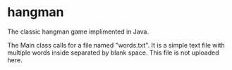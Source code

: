 # hangman
The classic hangman game implimented in Java.

The Main class calls for a file named "words.txt". It is a simple text file with multiple words inside separated by blank space. This file is not uploaded here.  
